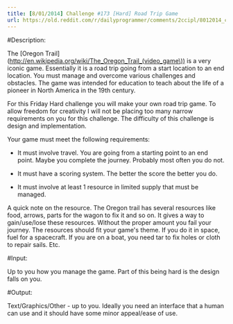 ```yaml
---
title: [8/01/2014] Challenge #173 [Hard] Road Trip Game
url: https://old.reddit.com/r/dailyprogrammer/comments/2ccipl/8012014_challenge_173_hard_road_trip_game/
---
```


#Description:

The [Oregon Trail] (http://en.wikipedia.org/wiki/The_Oregon_Trail_(video_game\)) is a very iconic game. Essentially it is a road trip going from a start location to an end location. You must manage and overcome various challenges and obstacles. The game was intended for education to teach about the life of a pioneer in North America in the 19th century.

For this Friday Hard challenge you will make your own road trip game. To allow freedom for creativity I will not be placing too many narrow requirements on you for this challenge. The difficulty of this challenge is design and implementation.

Your game must meet the following requirements:

* It must involve travel. You are going from a starting point to an end point. Maybe you complete the journey. Probably most often you do not.

* It must have a scoring system. The better the score the better you do.

* It must involve at least 1 resource in limited supply that must be managed.


A quick note on the resource. The Oregon trail has several resources like food, arrows, parts for the wagon to fix it and so on. It gives a way to gain/use/lose these resources. Without the proper amount you fail your journey. The resources should fit your game's theme. If you do it in space, fuel for a spacecraft. If you are on a boat, you need tar to fix holes or cloth to repair sails. Etc.

#Input:

Up to you how you manage the game. Part of this being hard is the design falls on you.

#Output:

Text/Graphics/Other - up to you. Ideally you need an interface that a human can use and it should have some minor appeal/ease of use.

